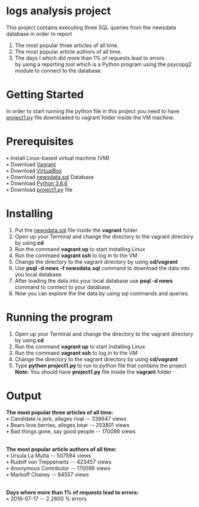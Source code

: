 

# logs analysis project

This project contains executing three SQL queries from the newsdata database in order to report 
1. The most popular three articles of all time.
2. The most popular article authors of all time.
3. The days I which did more than 1% of requests lead to errors.
<br/> by using a reporting tool which is a Python program using the psycopg2 module to connect to the database.
 
# Getting Started
In order to start running the python file in this project you need to have [project1.py](https://github.com/wejdanbab10/Logs-Analysis-Project-/blob/master/project1.py) file downloaded to vagrant folder inside the VM machine.

# Prerequisites
•	Install Linux-based virtual machine (VM)<br/>
•	Download [Vagrant](https://www.vagrantup.com)<br/>
•	Download [VirtualBox](https://www.virtualbox.org/wiki/Download_Old_Builds_5_1)<br/>
•	Download [newsdata.sql](https://classroom.udacity.com/nanodegrees/nd004-connect/parts/4237300b-ed78-4462-a353-a0bd14af33bc/modules/b632715b-7aae-4670-9137-bcd880561475/lessons/bc938915-0f7e-4550-a48f-82241ab649e3/concepts/a9cf98c8-0325-4c68-b972-58d5957f1a91) Database <br/>
•	Download [Python 3.6.6](https://www.python.org/downloads/release/python-366/)<br/>
•	Download [project1.py](https://github.com/wejdanbab10/Logs-Analysis-Project-/blob/master/project1.py) file


# Installing
 1. Put the [newsdata.sql](https://classroom.udacity.com/nanodegrees/nd004-connect/parts/4237300b-ed78-4462-a353-a0bd14af33bc/modules/b632715b-7aae-4670-9137-bcd880561475/lessons/bc938915-0f7e-4550-a48f-82241ab649e3/concepts/a9cf98c8-0325-4c68-b972-58d5957f1a91) file inside the <b>vagrant</b> folder
 2. Open up your Terminal and change the directory to the vagrant directory by using <b>cd</b>
 3. Run the command <b>vagrant up</b> to start installing Linux
 4. Run the commaed <b>vagrant ssh</b> to log in to the VM
 5. Change the directory to the vagrant directory by using <b>cd/vagrant</b>
 6. Use <b>psql -d news -f newsdata.sql</b> command to download the data into you local database.
 7. After loading the data into your local database use <b>psql -d news</b> command to connect to your database.
 8. Now you can explore the the data by using sql commands and queries.
 
 # Running the program
 1. Open up your Terminal and change the directory to the vagrant directory by using <b>cd</b>
 2. Run the command <b>vagrant up</b> to start installing Linux
 3. Run the commaed <b>vagrant ssh</b> to log in to the VM
 4. Change the directory to the vagrant directory by using <b>cd/vagrant</b>
 5. Type <b>python project1.py </b> to run to python file that contains the project<br/>
 <b>Note:</b> You should have <b> project1.py</b> file inside the <b>vagrant</b> folder
 
 
 # Output
 <b>The most popular three articles of all time:<br/></b> 
   • Candidate is jerk, alleges rival -- 338647 views<br/>
   • Bears love berries, alleges bear -- 253801 views<br/>
   • Bad things gone, say good people -- 170098 views<br/><br/>

<b>The most popular article authors of all time:<br/></b>
   • Ursula La Multa -- 507594 views<br/>
   • Rudolf von Treppenwitz -- 423457 views<br/>
   • Anonymous Contributor -- 170098 views<br/>
   • Markoff Chaney -- 84557 views<br/><br/>

<b>Days where more than 1% of requests lead to errors:<br/></b>
   • 2016-07-17 -- 2.2600 % errors<br/>
